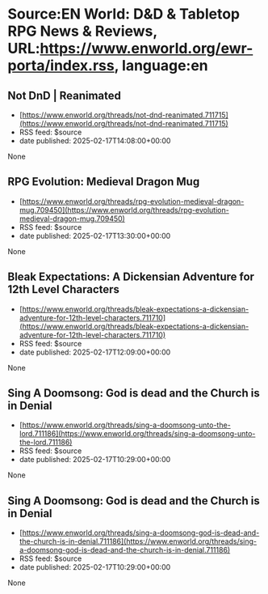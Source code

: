# Source:EN World: D&D & Tabletop RPG News & Reviews, URL:https://www.enworld.org/ewr-porta/index.rss, language:en

## Not DnD | Reanimated
 - [https://www.enworld.org/threads/not-dnd-reanimated.711715](https://www.enworld.org/threads/not-dnd-reanimated.711715)
 - RSS feed: $source
 - date published: 2025-02-17T14:08:00+00:00

None

## RPG Evolution: Medieval Dragon Mug
 - [https://www.enworld.org/threads/rpg-evolution-medieval-dragon-mug.709450](https://www.enworld.org/threads/rpg-evolution-medieval-dragon-mug.709450)
 - RSS feed: $source
 - date published: 2025-02-17T13:30:00+00:00

None

## Bleak Expectations: A Dickensian Adventure for 12th Level Characters
 - [https://www.enworld.org/threads/bleak-expectations-a-dickensian-adventure-for-12th-level-characters.711710](https://www.enworld.org/threads/bleak-expectations-a-dickensian-adventure-for-12th-level-characters.711710)
 - RSS feed: $source
 - date published: 2025-02-17T12:09:00+00:00

None

## Sing A Doomsong: God is dead and the Church is in Denial
 - [https://www.enworld.org/threads/sing-a-doomsong-unto-the-lord.711186](https://www.enworld.org/threads/sing-a-doomsong-unto-the-lord.711186)
 - RSS feed: $source
 - date published: 2025-02-17T10:29:00+00:00

None

## Sing A Doomsong: God is dead and the Church is in Denial
 - [https://www.enworld.org/threads/sing-a-doomsong-god-is-dead-and-the-church-is-in-denial.711186](https://www.enworld.org/threads/sing-a-doomsong-god-is-dead-and-the-church-is-in-denial.711186)
 - RSS feed: $source
 - date published: 2025-02-17T10:29:00+00:00

None

